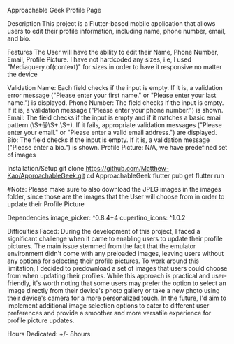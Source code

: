 Approachable Geek Profile Page

Description
This project is a Flutter-based mobile application that allows users to edit their profile information, including name, phone number, email, and bio. 

Features
The User will have the ability to edit their Name, Phone Number, Email, Profile Picture. I have not hardcoded any sizes, i.e, I used "Mediaquery.of(context)" for sizes in order to have it responsive no matter the device

Validation
Name: Each field checks if the input is empty. If it is, a validation error message ("Please enter your first name." or "Please enter your last name.") is displayed.
Phone Number: The field checks if the input is empty. If it is, a validation message ("Please enter your phone number.") is shown.
Email: The field checks if the input is empty and if it matches a basic email pattern (\S+@\S+\.\S+). If it fails, appropriate validation messages ("Please enter your email." or "Please enter a valid email address.") are displayed.
Bio: The field checks if the input is empty. If it is, a validation message ("Please enter a bio.") is shown.
Profile Picture: N/A, we have predefined set of images

Installation/Setup
git clone https://github.com/Matthew-Kao/ApproachableGeek.git
cd ApproachableGeek
flutter pub get
flutter run

#Note: Please make sure to also download the JPEG images in the images folder, since those are the images that the User will choose from in order to update their Profile Picture

Dependencies
image_picker: ^0.8.4+4 
cupertino_icons: ^1.0.2

Difficulties Faced:
During the development of this project, I faced a significant challenge when it came to enabling users to update their profile pictures.
The main issue stemmed from the fact that the emulator environment didn't come with any preloaded images, leaving users without any options for selecting their profile pictures.
To work around this limitation, I decided to predownload a set of images that users could choose from when updating their profiles.
While this approach is practical and user-friendly, it's worth noting that some users may prefer the option to select an image directly from their device's photo gallery or take a new photo using their device's camera for a more personalized touch. 
In the future, I'd aim to implement additional image selection options to cater to different user preferences and provide a smoother and more versatile experience for profile picture updates.

Hours Dedicated: +/- 8hours

